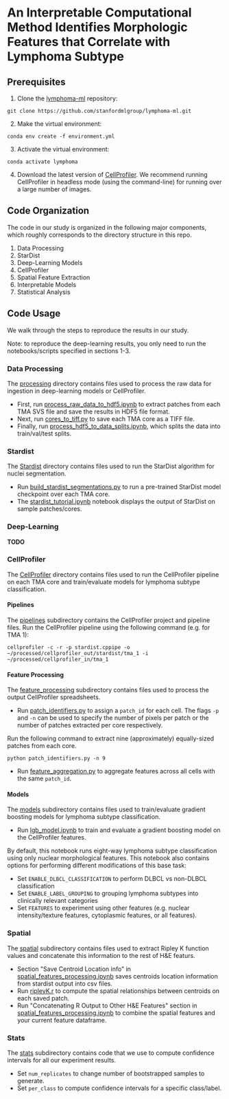 # An Interpretable Computational Method Identifies Morphologic Features that Correlate with Lymphoma Subtype

## Prerequisites

1. Clone the [lymphoma-ml](https://github.com/stanfordmlgroup/lymphoma-ml) repository:

```Shell
git clone https://github.com/stanfordmlgroup/lymphoma-ml.git
```

2. Make the virtual environment:

```Shell
conda env create -f environment.yml
```

3. Activate the virtual environment:

```Shell
conda activate lymphoma
```

4. Download the latest version of [CellProfiler](https://cellprofiler.org/releases/). We recommend running CellProfiler in headless mode (using the command-line) for running over a large number of images. 

## Code Organization

The code in our study is organized in the following major components, which roughly corresponds to the directory structure in this repo.

1. Data Processing
2. StarDist
3. Deep-Learning Models
4. CellProfiler
5. Spatial Feature Extraction
6. Interpretable Models
7. Statistical Analysis

## Code Usage

We walk through the steps to reproduce the results in our study.

Note: to reproduce the deep-learning results, you only need to run the notebooks/scripts specified in sections 1-3.

### Data Processing

The [processing](https://github.com/stanfordmlgroup/lymphoma-ml/tree/main/processing) directory contains files used to process the raw data for ingestion in deep-learning models or CellProfiler.

- First, run [process_raw_data_to_hdf5.ipynb](https://github.com/stanfordmlgroup/lymphoma-ml/blob/main/processing/process_raw_data_to_hdf5.ipynb) to extract patches from each TMA SVS file and save the results in HDF5 file format.
- Next, run [cores_to_tiff.py](https://github.com/stanfordmlgroup/lymphoma-ml/blob/main/processing/cores_to_tiff.py) to save each TMA core as a TIFF file. 
- Finally, run [process_hdf5_to_data_splits.ipynb](https://github.com/stanfordmlgroup/lymphoma-ml/blob/main/processing/process_hdf5_to_data_splits.ipynb), which splits the data into train/val/test splits.

### Stardist

The [Stardist](https://github.com/stanfordmlgroup/lymphoma-ml/tree/main/stardist) directory contains files used to run the StarDist algorithm for nuclei segmentation.

- Run [build_stardist_segmentations.py](https://github.com/stanfordmlgroup/lymphoma-ml/blob/main/stardist/build_stardist_segmentations.py) to run a pre-trained StarDist model checkpoint over each TMA core.
- The [stardist_tutorial.ipynb](https://github.com/stanfordmlgroup/lymphoma-ml/blob/main/stardist/stardist_tutorial.ipynb) notebook displays the output of StarDist on sample patches/cores.

### Deep-Learning

**TODO**

### CellProfiler

The [CellProfiler](https://github.com/stanfordmlgroup/lymphoma-ml/tree/main/cellprofiler) directory contains files used to run the CellProfiler pipeline on each TMA core and train/evaluate models for lymphoma subtype classification.

#### Pipelines

The [pipelines](https://github.com/stanfordmlgroup/lymphoma-ml/tree/main/cellprofiler/pipelines) subdirectory contains the CellProfiler project and pipeline files. Run the CellProfiler pipeline using the following command (e.g. for TMA 1):

```Shell
cellprofiler -c -r -p stardist.cppipe -o ~/processed/cellprofiler_out/stardist/tma_1 -i ~/processed/cellprofiler_in/tma_1
```

#### Feature Processing

The [feature_processing](https://github.com/stanfordmlgroup/lymphoma-ml/tree/main/cellprofiler/feature_processing) subdirectory contains files used to process the output CellProfiler spreadsheets.

- Run [patch_identifiers.py](https://github.com/stanfordmlgroup/lymphoma-ml/blob/main/cellprofiler/feature_processing/patch_identifiers.py) to assign a `patch_id` for each cell. The flags `-p` and `-n` can be used to specify the number of pixels per patch or the number of patches extracted per core respectively.

Run the following command to extract nine (approximately) equally-sized patches from each core.
```Shell
python patch_identifiers.py -n 9
```
- Run [feature_aggregation.py](https://github.com/stanfordmlgroup/lymphoma-ml/blob/main/cellprofiler/feature_processing/feature_aggregation.py) to aggregate features across all cells with the same `patch_id`. 

#### Models

The [models](https://github.com/stanfordmlgroup/lymphoma-ml/tree/main/cellprofiler/models) subdirectory contains files used to train/evaluate gradient boosting models for lymphoma subtype classification.

- Run [lgb_model.ipynb](https://github.com/stanfordmlgroup/lymphoma-ml/blob/main/cellprofiler/models/lgb_model.ipynb) to train and evaluate a gradient boosting model on the CellProfiler features. 

By default, this notebook runs eight-way lymphoma subtype classification using only nuclear morphological features. This notebook also contains options for performing different modifications of this base task: 
- Set `ENABLE_DLBCL_CLASSIFICATION` to perform DLBCL vs non-DLBCL classification 
- Set `ENABLE_LABEL_GROUPING` to grouping lymphoma subtypes into clinically relevant categories
- Set `FEATURES` to experiment using other features (e.g. nuclear intensity/texture features, cytoplasmic features, or all features).

### Spatial

The [spatial](https://github.com/stanfordmlgroup/lymphoma-ml/blob/main/spatial) subdirectory contains files used to extract Ripley K function values and concatenate this information to the rest of H&E featurs. 

- Section "Save Centroid Location info" in [spatial_features_processing.ipynb](https://github.com/stanfordmlgroup/lymphoma-ml/blob/main/spatial/spatial_features_processing.ipynb) saves centroids location information from stardist output into csv files.
- Run [ripleyK.r](https://github.com/stanfordmlgroup/lymphoma-ml/blob/main/spatial/ripleyK.r) to compute the spatial relationships between centroids on each saved patch.
- Run "Concatenating R Output to Other H&E Features" section in [spatial_features_processing.ipynb](https://github.com/stanfordmlgroup/lymphoma-ml/blob/main/spatial/spatial_features_processing.ipynb) to combine the spatial features and your current feature dataframe.

### Stats

The [stats](https://github.com/stanfordmlgroup/lymphoma-ml/blob/main/stats) subdirectory contains code that we use to compute confidence intervals for all our experiment results. 

- Set `num_replicates` to change number of bootstrapped samples to generate.
- Set `per_class` to compute confidence intervals for a specific class/label.
